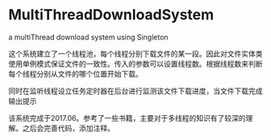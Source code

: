 # MultiThreadDownloadSystem
a multiThread  download system using Singleton
 
这个系统建立了一个线程池，每个线程分别下载文件的某一段。因此对文件实体类使用单例模式保证文件的一致性。传入的参数可以设置线程数。根据线程数来判断每个线程分别从文件的哪个位置开始下载。

同时在监听线程设立任务定时器在后台进行监测该文件下载进度，当文件下载完成输出提示

该系统完成于2017.06。参考了一些书籍，主要对于多线程的知识有了较深的理解。之后会完善代码，添加注释。